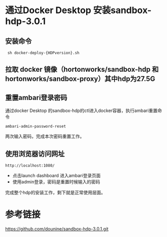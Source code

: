 # 通过Docker Desktop 安装sandbox-hdp-3.0.1

## 安装命令
```
 sh docker-deploy-{HDPversion}.sh
```
## 拉取 docker 镜像（hortonworks/sandbox-hdp 和 hortonworks/sandbox-proxy）其中hdp为27.5G

## 重置ambari登录密码
通过docker Desktop 的sandbox-hdp的ctl进入docker容器，执行ambari重置命令
```
ambari-admin-password-reset
```
两次输入密码，完成本次密码重置工作。

## 使用浏览器访问网址
```
http://localhost:1080/
```
* 点击launch dashboard 进入ambari登录页面
* 使用admin登录，密码是重置时候输入的密码

完成整个hdp的安装工作，剩下就是正常使用层面。

# 参考链接
https://github.com/dounine/sandbox-hdp-3.0.1.git 

